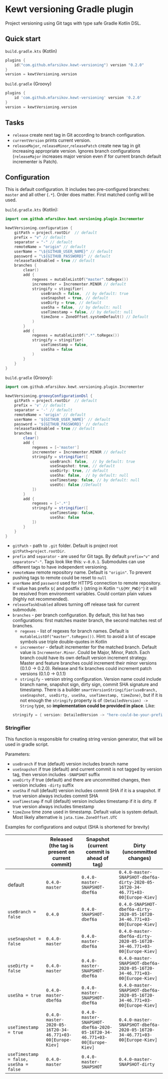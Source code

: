 # Kewt versioning Gradle plugin

Project versioning using Git tags with type safe Gradle Kotlin DSL.

## Quick start
`build.gradle.kts` (Kotlin)
```kotlin
plugins {
    id("com.github.mfarsikov.kewt-versioning") version "0.2.0"
}
version = kewtVersioning.version
```                                   

`build.gradle` (Groovy)
```groovy
plugins {
    id 'com.github.mfarsikov.kewt-versioning' version '0.2.0'
}
version = kewtVersioning.version
```        

## Tasks
* `release` create next tag in Git according to branch configuration.
* `currentVersion` prints current version.
* `releaseMajor`, `releaseMinor`,`releasePatch` create new tag in git increasing appropriate version. 
Ignores branch configurations (`releaseMajor` increases major version even if for current branch default incrementer is 
Patch).

## Configuration
This is default configuration. It includes two pre-configured branches: `master` and all other (`.*`).
Order does matter. First matched config will be used.

`build.gradle.kts` (Kotlin):
```kotlin
import com.github.mfarsikov.kewt.versioning.plugin.Incrementer

kewtVersioning.configuration {
    gitPath = project.rootDir  // default
    prefix = "v" // default
    separator = "-" // default
    remoteName = "origin" // default
    userName = "\${GITHUB_USER_NAME}" // default
    password = "\${GITHUB_PASSWORD}" // default
    releaseTaskEnabled = true // default
    branches {
        clear()
        add {
            regexes = mutableListOf("master".toRegex())
            incrementer = Incrementer.MINOR // default
            stringify = stingifier(
                useBranch = false,  // by default: true
                useSnapshot = true, // default
                useDirty = true, // default
                useSha = false,  // by default: null
                useTimestamp = false, // by default: null
                timeZone = ZoneOffset.systemDefault() // Default
            )
        }
        add {
            regexes = mutableListOf(".*".toRegex())
            stringify = stingifier(
                useTimestamp = false,
                useSha = false
            )
        }
    }
}
```

`build.gradle` (Groovy):
```groovy
import com.github.mfarsikov.kewt.versioning.plugin.Incrementer

kewtVersioning.groovyConfigurationDsl {
    gitPath = project.rootDir  // default
    prefix = 'v' // default
    separator = '-' // default
    remoteName = 'origin' // default
    userName = '${GITHUB_USER_NAME}' // default
    password = '${GITHUB_PASSWORD}' // default
    releaseTaskEnabled = true // default
    branches {
        clear()
        add {
            regexes = [~'master']
            incrementer = Incrementer.MINOR // default
            stringify = stringifier([
                    useBranch: false,  // by default: true
                    useSnapshot: true, // default
                    useDirty: true, // default
                    useSha: false,  // by default: null
                    useTimestamp: false, // by default: null
                    useUtc: false //Default
            ])
        }
        add {
            regexes = [~'.*']
            stringify = stringifier([
                    useTimestamp: false,
                    useSha: false
            ])
        }
    }
}
```
* `gitPath` - path to `.git` folder. Default is project root `gitPath=project.rootDir`.
* `prefix` and `separator` - are used for Git tags. By default `prefix="v"` and `separator="-"`. Tags look like 
this: `v-0.0.1`. Submodules can use different tags to have independent versioning. 
* `remoteName` remote repository name. Default is `"origin"`. To prevent pushing tags to remote could be reset to `null`
* `userName` and `password` used for HTTPS connection to remote repository. If value has prefix `${` and postfix `}` (string in Kotlin `"\${MY_PWD}"`) it will be resolved from environment variables.
 Could contain plain values (highly not recommended). 
* `releaseTaskEnabled` allows turning off release task for current submodule.
* `branches` - per branch configuration. By default, this list has two configurations: first matches master branch, the 
second matches rest of branches.
  * `regexes` - list of regexes for branch names. Default is `mutableListOf("master".toRegex())`. Hint: to avoid a lot 
  of escape symbols use triple double-quotes in Kotlin
  * `incrementer` - default incrementer for the matched branch. Default value is `Incrementer.Minor`. Could be Major, Minor, Patch. Each branch could have its own
   default version increment strategy. Master and feature branches could increment their minor versions (0.1.0 -> 0.2.0).
   Release and fix branches could increment patch versions (0.1.0 -> 0.1.1) 
  * `stringify` - version string configuration. Version name could include branch name, snapshot sign, dirty sign, 
  commit SHA signature and timestamp. There is a builder `smartVersionStringifier(useBranch, useSnapshot, useDirty, useSha, useTimestamp, timeZone)`, but if it is not 
  enough the `stringify` property is of `(DetailedVersion) -> String` type, so **implementation could be provided in place**. 
  Like:
  ```kotlin
  stringify = { version: DetailedVersion -> "here-could-be-your-prefix-${version.sha}"}
  ``` 

### Stringifier
This function is responsible for creating string version generator, that will be used in gradle script.

Parameters:
* `useBranch` if true (default) version includes branch name
* `useSnapshot` if true (default) and current commit is not tagged by version tag, then version includes `-SNAPSHOT` suffix
* `useDirty` if true (default) and there are uncommitted changes, then version includes `-dirty` suffix
* `useSha` if null (default) version includes commit SHA if it is a snapshot. If true version always includes commit SHA
* `useTimestamp` if null (default) version includes timestamp if it is dirty. If true version always includes timestamp
* `timeZone` time zone used in timestamp. Default value is system default. Most likely alternative is `jata.time.ZoneOffset.UTC`

Examples for configurations and output (SHA is shortened for brevity)

|                                         | Released (the tag is present on current commit)           | Snapshot (current commit is ahead of tag)                                 | Dirty (uncommitted changes)                                                                         |
|---------                                |--------------                                             |-----------------------------------------------------------                |--------------------------------------------------------------------------------|
| default                                 | `0.4.0-master`                                            | `0.4.0-master-SNAPSHOT-dbef6a`                                            | `0.4.0-master-SNAPSHOT-dbef6a-dirty-2020-05-16T20-34-46.771+03-00[Europe-Kiev]`|
| `useBranch = false`                     | `0.4.0`                                                   | `0.4.0-SNAPSHOT-dbef6a`                                                   | `0.4.0-SNAPSHOT-dbef6a-dirty-2020-05-16T20-34-46.771+03-00[Europe-Kiev]`       |
| `useSnapshot = false`                   | `0.4.0-master`                                            | `0.4.0-master-dbef6a`                                                     | `0.4.0-master-dbef6a-dirty-2020-05-16T20-34-46.771+03-00[Europe-Kiev]`         |
| `useDirty = false`                      | `0.4.0-master`                                            | `0.4.0-master-SNAPSHOT-dbef6a`                                            | `0.4.0-master-SNAPSHOT-dbef6a-2020-05-16T20-34-46.771+03-00[Europe-Kiev]`      |
| `useSha = true`                         | `0.4.0-master-dbef6a`                                     | `0.4.0-master-SNAPSHOT-dbef6a`                                            | `0.4.0-master-SNAPSHOT-dbef6a-2020-05-16T20-34-46.771+03-00[Europe-Kiev]`      |
| `useTimestamp = true`                   | `0.4.0-master-2020-05-16T20-34-46.771+03-00[Europe-Kiev]` | `0.4.0-master-SNAPSHOT-dbef6a-2020-05-16T20-34-46.771+03-00[Europe-Kiev]` | `0.4.0-master-SNAPSHOT-dbef6a-2020-05-16T20-34-46.771+03-00[Europe-Kiev]`      |
| `useTimestamp = false, useSha = false`  | `0.4.0-master`                                            | `0.4.0-master-SNAPSHOT`                                                   | `0.4.0-master-SNAPSHOT-dirty`                                                  |
